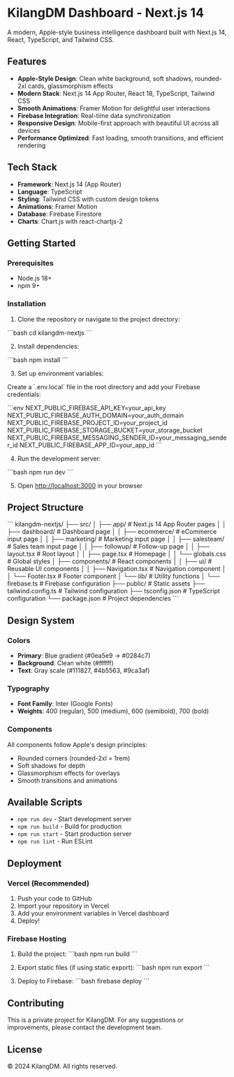 # KilangDM Dashboard - Next.js 14

A modern, Apple-style business intelligence dashboard built with Next.js 14, React, TypeScript, and Tailwind CSS.

## Features

- **Apple-Style Design**: Clean white background, soft shadows, rounded-2xl cards, glassmorphism effects
- **Modern Stack**: Next.js 14 App Router, React 18, TypeScript, Tailwind CSS
- **Smooth Animations**: Framer Motion for delightful user interactions
- **Firebase Integration**: Real-time data synchronization
- **Responsive Design**: Mobile-first approach with beautiful UI across all devices
- **Performance Optimized**: Fast loading, smooth transitions, and efficient rendering

## Tech Stack

- **Framework**: Next.js 14 (App Router)
- **Language**: TypeScript
- **Styling**: Tailwind CSS with custom design tokens
- **Animations**: Framer Motion
- **Database**: Firebase Firestore
- **Charts**: Chart.js with react-chartjs-2

## Getting Started

### Prerequisites

- Node.js 18+
- npm 9+

### Installation

1. Clone the repository or navigate to the project directory:

\`\`\`bash
cd kilangdm-nextjs
\`\`\`

2. Install dependencies:

\`\`\`bash
npm install
\`\`\`

3. Set up environment variables:

Create a \`.env.local\` file in the root directory and add your Firebase credentials:

\`\`\`env
NEXT_PUBLIC_FIREBASE_API_KEY=your_api_key
NEXT_PUBLIC_FIREBASE_AUTH_DOMAIN=your_auth_domain
NEXT_PUBLIC_FIREBASE_PROJECT_ID=your_project_id
NEXT_PUBLIC_FIREBASE_STORAGE_BUCKET=your_storage_bucket
NEXT_PUBLIC_FIREBASE_MESSAGING_SENDER_ID=your_messaging_sender_id
NEXT_PUBLIC_FIREBASE_APP_ID=your_app_id
\`\`\`

4. Run the development server:

\`\`\`bash
npm run dev
\`\`\`

5. Open [http://localhost:3000](http://localhost:3000) in your browser

## Project Structure

\`\`\`
kilangdm-nextjs/
├── src/
│   ├── app/                 # Next.js 14 App Router pages
│   │   ├── dashboard/       # Dashboard page
│   │   ├── ecommerce/       # eCommerce input page
│   │   ├── marketing/       # Marketing input page
│   │   ├── salesteam/       # Sales team input page
│   │   ├── followup/        # Follow-up page
│   │   ├── layout.tsx       # Root layout
│   │   ├── page.tsx         # Homepage
│   │   └── globals.css      # Global styles
│   ├── components/          # React components
│   │   ├── ui/              # Reusable UI components
│   │   ├── Navigation.tsx   # Navigation component
│   │   └── Footer.tsx       # Footer component
│   └── lib/                 # Utility functions
│       └── firebase.ts      # Firebase configuration
├── public/                  # Static assets
├── tailwind.config.ts       # Tailwind configuration
├── tsconfig.json           # TypeScript configuration
└── package.json            # Project dependencies
\`\`\`

## Design System

### Colors

- **Primary**: Blue gradient (#0ea5e9 → #0284c7)
- **Background**: Clean white (#ffffff)
- **Text**: Gray scale (#111827, #4b5563, #9ca3af)

### Typography

- **Font Family**: Inter (Google Fonts)
- **Weights**: 400 (regular), 500 (medium), 600 (semibold), 700 (bold)

### Components

All components follow Apple's design principles:
- Rounded corners (rounded-2xl = 1rem)
- Soft shadows for depth
- Glassmorphism effects for overlays
- Smooth transitions and animations

## Available Scripts

- `npm run dev` - Start development server
- `npm run build` - Build for production
- `npm run start` - Start production server
- `npm run lint` - Run ESLint

## Deployment

### Vercel (Recommended)

1. Push your code to GitHub
2. Import your repository in Vercel
3. Add your environment variables in Vercel dashboard
4. Deploy!

### Firebase Hosting

1. Build the project:
\`\`\`bash
npm run build
\`\`\`

2. Export static files (if using static export):
\`\`\`bash
npm run export
\`\`\`

3. Deploy to Firebase:
\`\`\`bash
firebase deploy
\`\`\`

## Contributing

This is a private project for KilangDM. For any suggestions or improvements, please contact the development team.

## License

© 2024 KilangDM. All rights reserved.
